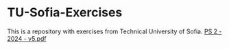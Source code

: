 # TU-Sofia-Exercises
This is a repository with exercises from Technical University of Sofia.
[PS 2 - 2024 - v5.pdf](https://github.com/DayanaUzunova/TU-Sofia-Exercises/files/14635461/PS.2.-.2024.-.v5.pdf)

